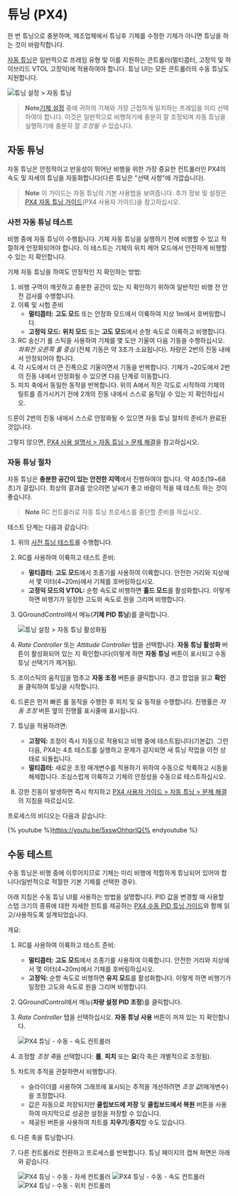 # 튜닝 (PX4)

한 번 튜닝으로 충분하며, 제조업체에서 튜닝후 기체를 수정한 기체가 아니면 튜닝을 하는 것이 바람직합니다.

[자동 튜닝](#autotune)은 일반적으로 프레임 유형 및 이를 지원하는 콘트롤러(멀티콥터, 고정익 및 하이브리드 VTOL 고정익)에 적용하여야 합니다. 튜닝 UI는 모든 콘트롤러의 수동 튜닝도 지원합니다.

![튜닝 설정 > 자동 튜닝](../../assets/setup/tuning/px4_autotune_hero.png)

> **Note**[기체 설정](../config/airframe.md) 중에 귀하의 기체와 가장 근접하게 일치하는 프레임을 미리 선택하여야 합니다. 이것은 일반적으로 비행하기에 충분히 잘 조정되며 자동 튜닝을 실행하기에 충분히 잘 *조정될 수* 있습니다.

## 자동 튜닝

자동 튜닝은 안정적이고 반응성이 뛰어난 비행을 위한 가장 중요한 컨트롤러인 PX4의 속도 및 자세의 튜닝을 자동화합니다(다른 튜닝은 "선택 사항"에 가깝습니다).

> **Note** 이 가이드는 자동 튜닝의 기본 사용법을 보여줍니다. 추가 정보 및 설정은 [PX4 자동 튜닝 가이드](http://docs.px4.io/master/en/config/autotune.html)(PX4 사용자 가이드)을 참고하십시오.

### 사전 자동 튜닝 테스트

비행 중에 자동 튜닝이 수행됩니다. 기체 자동 튜닝을 실행하기 전에 비행할 수 있고 적절하게 안정화되어야 합니다. 이 테스트는 기체의 위치 제어 모드에서 안전하게 비행할 수 있는 지 확인합니다.

기체 자동 튜닝을 하여도 안정적인 지 확인하는 방법:

1. 비행 구역이 깨끗하고 충분한 공간이 있는 지 확인하기 위하여 일반적인 비행 전 안전 검사를 수행합니다.
2. 이륙 및 시험 준비 
    - **멀티콥터:** **고도 모드** 또는 안정화 모드에서 이륙하여 지상 1m에서 호버링합니다.
    - **고정익 모드:** **위치 모드** 또는 **고도 모드**에서 순항 속도로 이륙하고 비행합니다.
3. RC 송신기 롤 스틱을 사용하여 기체를 몇 도만 기울여 다음 기동을 수행하십시오. *좌회전 오른쪽 롤 중심* (전체 기동은 약 3초가 소요됩니다). 차량은 2번의 진동 내에서 안정되어야 합니다.
4. 각 시도에서 더 큰 진폭으로 기울이면서 기동을 반복합니다. 기체가 ~20도에서 2번의 진동 내에서 안정화될 수 있으면 다음 단계로 이동합니다.
5. 피치 축에서 동일한 동작을 반복합니다. 위의 A에서 작은 각도로 시작하여 기체의 틸트를 증가시키기 전에 2개의 진동 내에서 스스로 움직일 수 있는 지 확인하십시오.

드론이 2번의 진동 내에서 스스로 안정화될 수 있으면 자동 튜닝 절차의 준비가 완료된 것입니다.

그렇지 않으면, [PX4 사용 설명서 > 자동 튜닝 > 문제 해결](http://docs.px4.io/master/en/config/autotune.html#troubleshooting)을 참고하십시오.

### 자동 튜닝 절차

자동 튜닝은 **충분한 공간이 있는 안전한 지역**에서 진행하여야 합니다. 약 40초(19~68초)가 걸립니다. 최상의 결과를 얻으려면 날씨가 좋고 바람이 적을 때 테스트 하는 것이 좋습니다.

> **Note** RC 컨트롤러로 자동 튜닝 프로세스를 중단할 준비를 하십시오.

테스트 단계는 다음과 같습니다:

1. 위의 [사전 튜닝 테스트](#pre-tuning-test)를 수행합니다.
2. RC를 사용하여 이륙하고 테스트 준비: 
    - **멀티콥터:** **고도 모드**에서 조종기를 사용하여 이륙합니다. 안전한 거리와 지상에서 몇 미터(4~20m)에서 기체를 호버링하십시오.
    - **고정익 모드의 VTOL:** 순항 속도로 비행하면 **홀드 모드**를 활성화합니다. 이렇게 하면 비행기가 일정한 고도와 속도로 원을 그리며 비행합니다.

3. QGroundControl에서 메뉴(**기체 PID 튜닝**)를 클릭합니다.
    
    ![튜닝 설정 > 자동 튜닝 활성화됨](../../assets/setup/tuning/px4_autotune.png)

4. *Rate Controller* 또는 *Attitude Controller* 탭을 선택합니다. **자동 튜닝 활성화** 버튼이 활성화되어 있는 지 확인합니다(이렇게 하면 **자동 튜닝** 버튼이 표시되고 수동 튜닝 선택기가 제거됨).

5. 조이스틱의 움직임을 멈추고 **자동 조정** 버튼을 클릭합니다. 경고 팝업을 읽고 **확인**을 클릭하여 튜닝을 시작합니다.
6. 드론은 먼저 빠른 롤 동작을 수행한 후 피치 및 요 동작을 수행합니다. 진행률은 *자동 조정* 버튼 옆의 진행률 표시줄에 표시됩니다.
7. 튜닝을 적용하려면: 
    - **고정익:** 조정이 즉시 자동으로 적용되고 비행 중에 테스트됩니다(기본값). 그런 다음, PX4는 4초 테스트를 실행하고 문제가 감지되면 새 튜닝 작업을 이전 상태로 되돌립니다.
    - **멀티콥터:** 새로운 조정 매개변수를 적용하기 위하여 수동으로 착륙하고 시동을 해제합니다. 조심스럽게 이륙하고 기체의 안정성을 수동으로 테스트하십시오.
8. 강한 진동이 발생하면 즉시 착지하고 [PX4 사용자 가이드 > 자동 튜닝 > 문제 해결](http://docs.px4.io/master/en/config/autotune.html#troubleshooting)의 지침을 따르십시오.

  


프로세스의 비디오는 다음과 같습니다:

{% youtube %}https://youtu.be/5xswOhhqrIQ{% endyoutube %}

## 수동 테스트

수동 튜닝은 비행 중에 이루어지므로 기체는 미리 비행에 적합하게 튜닝되어 있어야 합니다(일반적으로 적절한 기본 기체를 선택한 경우).

아래 지침은 수동 튜닝 UI를 사용하는 방법을 설명합니다. PID 값을 변경할 때 사용할 스텝 크기의 종류에 대한 자세한 힌트를 제공하는 [PX4 수동 PID 튜닝 가이드](http://docs.px4.io/master/en/config/autotune.html#see-also)와 함께 읽고/사용하도록 설계되었습니다.

개요:

1. RC를 사용하여 이륙하고 테스트 준비: 
    - **멀티콥터:** **고도 모드**에서 조종기를 사용하여 이륙합니다. 안전한 거리와 지상에서 몇 미터(4~20m)에서 기체를 호버링하십시오.
    - **고정익:** 순항 속도로 비행하면 **유지 모드**를 활성화합니다. 이렇게 하면 비행기가 일정한 고도와 속도로 원을 그리며 비행합니다.
2. QGroundControl에서 메뉴(**차량 설정 PID 조정**)를 클릭합니다.
3. *Rate Controller* 탭을 선택하십시오. **자동 튜닝 사용** 버튼이 꺼져 있는 지 확인합니다.
    
    ![PX4 튜닝 - 수동 - 속도 컨트롤러](../../assets/setup/tuning/px4_copter_manual_rate.png)

4. 조정할 *조정 축*을 선택합니다: **롤**, **피치** 또는 **요**(각 축은 개별적으로 조정됨).

5. 차트의 추적을 관찰하면서 비행합니다. 
    - 슬라이더를 사용하여 그래프에 표시되는 추적을 개선하려면 *조정 값*(매개변수)을 조정합니다.
    - 값은 자동으로 저장되지만 **클립보드에 저장** 및 **클립보드에서 복원** 버튼을 사용하여 마지막으로 성공한 설정을 저장할 수 있습니다.
    - 제공된 버튼을 사용하여 차트를 **지우기**/**중지**할 수도 있습니다.
6. 다른 축을 튜닝합니다.
7. 다른 컨트롤러로 전환하고 프로세스를 반복합니다. 튜닝 페이지의 캡쳐 화면은 아래와 같습니다.
    
    ![PX4 튜닝 - 수동 - 자세 컨트롤러](../../assets/setup/tuning/px4_copter_manual_attitude.png) ![PX4 튜닝 - 수동 - 속도 컨트롤러](../../assets/setup/tuning/px4_copter_manual_velocity.png) ![PX4 튜닝 - 수동 - 위치 컨트롤러](../../assets/setup/tuning/px4_copter_manual_velocity.png)